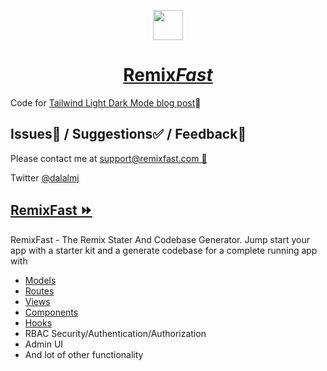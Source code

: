 <p align="center">
  <a href="https://remixfast.com">
    <img src="https://remixfast.com/images/logo.png" height="48px" width="48px">
    <h1 align="center">Remix<i>Fast</i></h1>
  </a>
</p>

Code for [Tailwind Light Dark Mode blog post](https://remixfast.com/blog/tailwind-light-dark-mode)👀

## Issues🐛 / Suggestions✅ / Feedback🤔

Please contact me at [support@remixfast.com 💌](mailto://support@remixfast.com)

Twitter [@dalalmj](https://twitter.com/dalalmj)

## [RemixFast ⏩](https://remixfast.com)

RemixFast - The Remix Stater And Codebase Generator. Jump start your app with a starter kit and a generate codebase for a complete running app with

- [Models](https://remixfast.com/docs/models)
- [Routes](https://remixfast.com/docs/routes)
- [Views](https://remixfast.com/docs/views)
- [Components](https://remixfast.com/docs/components)
- [Hooks](https://remixfast.com/docs/hooks)
- RBAC Security/Authentication/Authorization
- Admin UI
- And lot of other functionality

